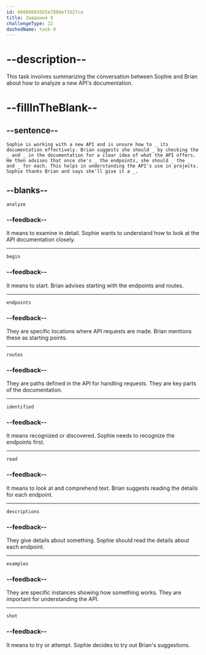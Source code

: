 ```yaml
---
id: 660686845b5e788def3527ca
title: Завдання 9
challengeType: 22
dashedName: task-9
---
```


<!--
AUDIO REFERENCE:
Entire dialogue
-->

# --description--

This task involves summarizing the conversation between Sophie and Brian about how to analyze a new API's documentation.

# --fillInTheBlank--

## --sentence--

`Sophie is working with a new API and is unsure how to _ its documentation effectively. Brian suggests she should _ by checking the _ and _ in the documentation for a clear idea of what the API offers. He then advises that once she's _ the endpoints, she should _ the _ and _ for each. This helps in understanding the API's use in projects. Sophie thanks Brian and says she'll give it a _.`

## --blanks--

`analyze`

### --feedback--

It means to examine in detail. Sophie wants to understand how to look at the API documentation closely.

---

`begin`

### --feedback--

It means to start. Brian advises starting with the endpoints and routes.

---

`endpoints`

### --feedback--

They are specific locations where API requests are made. Brian mentions these as starting points.

---

`routes`

### --feedback--

They are paths defined in the API for handling requests. They are key parts of the documentation.

---

`identified`

### --feedback--

It means recognized or discovered. Sophie needs to recognize the endpoints first.

---

`read`

### --feedback--

It means to look at and comprehend text. Brian suggests reading the details for each endpoint.

---

`descriptions`

### --feedback--

They give details about something. Sophie should read the details about each endpoint.

---

`examples`

### --feedback--

They are specific instances showing how something works. They are important for understanding the API.

---

`shot`

### --feedback--

It means to try or attempt. Sophie decides to try out Brian's suggestions.
